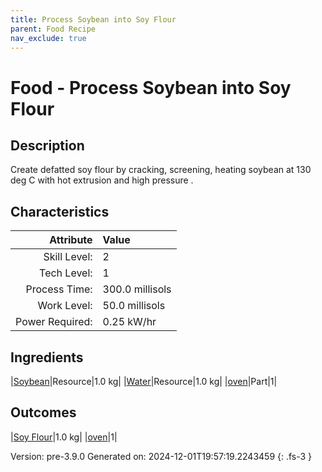 ```yaml
---
title: Process Soybean into Soy Flour
parent: Food Recipe
nav_exclude: true
---
```

# Food - Process Soybean into Soy Flour

## Description
 Create defatted soy flour by cracking, screening, heating soybean &#10;&#9;&#9;at 130 deg C with hot extrusion and high pressure .  

## Characteristics

| Attribute      | Value |
|--------:|:------|
|Skill Level:|2|
|Tech Level:|1|
|Process Time:|300.0 millisols|
|Work Level:|50.0 millisols|
|Power Required:|0.25 kW/hr|

## Ingredients

|[Soybean](../resource/soybean.html)|Resource|1.0 kg|
|[Water](../resource/water.html)|Resource|1.0 kg|
|[oven](../part/oven.html)|Part|1|

## Outcomes

|[Soy Flour](../resource/soy-flour.html)|1.0 kg|
|[oven](../part/oven.html)|1|


Version: pre-3.9.0 Generated on: 2024-12-01T19:57:19.2243459
{: .fs-3 }

